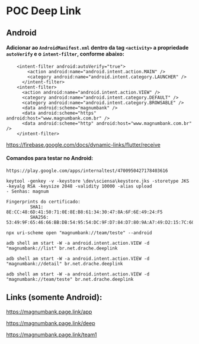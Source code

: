 # POC Deep Link

## Android

#### Adicionar ao `AndroidManifest.xml` dentro da tag `<activity>` a propriedade `autoVerify` e o `intent-filter`, conforme abaixo:

```
    <intent-filter android:autoVerify="true">
        <action android:name="android.intent.action.MAIN" />
        <category android:name="android.intent.category.LAUNCHER" />
      </intent-filter>
    <intent-filter>
      <action android:name="android.intent.action.VIEW" />
      <category android:name="android.intent.category.DEFAULT" />
      <category android:name="android.intent.category.BROWSABLE" />
      <data android:scheme="magnumbank" />
      <data android:scheme="https" android:host="www.magnumbank.com.br" />
      <data android:scheme="http" android:host="www.magnumbank.com.br" />
    </intent-filter>
```

https://firebase.google.com/docs/dynamic-links/flutter/receive

#### Comandos para testar no Android:

```
https://play.google.com/apps/internaltest/4700950427178403616

keytool -genkey -v -keystore \dev\sciensa\keystore.jks -storetype JKS -keyalg RSA -keysize 2048 -validity 10000 -alias upload
- Senhas: magnum

Fingerprints do certificado:
         SHA1: 8E:CC:48:6D:41:50:71:0E:8E:B8:61:34:30:47:8A:6F:6E:49:24:F5
         SHA256: 53:49:9F:65:46:66:BB:DB:54:95:54:DC:9F:D7:84:D7:80:9A:A7:49:D2:15:7C:60:C8:6D:43:F2:5A:24:BA:1A

npx uri-scheme open "magnumbank://team/teste" --android

adb shell am start -W -a android.intent.action.VIEW -d "magnumbank://list" br.net.drache.deeplink

adb shell am start -W -a android.intent.action.VIEW -d "magnumbank://detail" br.net.drache.deeplink

adb shell am start -W -a android.intent.action.VIEW -d "magnumbank://team/teste" br.net.drache.deeplink
```
## Links (somente Android):

https://magnumbank.page.link/app

https://magnumbank.page.link/deep

https://magnumbank.page.link/team1


